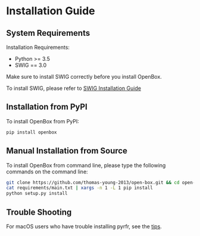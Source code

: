 # Installation Guide

## System Requirements

Installation Requirements:
+ Python >= 3.5
+ SWIG == 3.0

Make sure to install SWIG correctly before you install OpenBox.

To install SWIG, please refer to [SWIG Installation Guide](./install_swig.md)

## Installation from PyPI

To install OpenBox from PyPI:

```bash
pip install openbox
```

## Manual Installation from Source

To install OpenBox from command line, please type the following commands on the command line:

```bash
git clone https://github.com/thomas-young-2013/open-box.git && cd open-box
cat requirements/main.txt | xargs -n 1 -L 1 pip install
python setup.py install
```

## Trouble Shooting

For macOS users who have trouble installing pyrfr, see the [tips](./install-pyrfr-on-macos.md).

